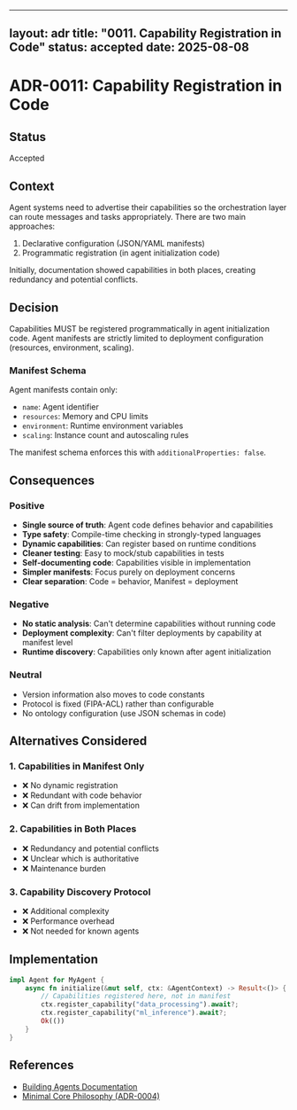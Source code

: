 ______________________________________________________________________

## layout: adr title: "0011. Capability Registration in Code" status: accepted date: 2025-08-08

# ADR-0011: Capability Registration in Code

## Status

Accepted

## Context

Agent systems need to advertise their capabilities so the orchestration layer
can route messages and tasks appropriately. There are two main approaches:

1. Declarative configuration (JSON/YAML manifests)
2. Programmatic registration (in agent initialization code)

Initially, documentation showed capabilities in both places, creating redundancy
and potential conflicts.

## Decision

Capabilities MUST be registered programmatically in agent initialization code.
Agent manifests are strictly limited to deployment configuration (resources,
environment, scaling).

### Manifest Schema

Agent manifests contain only:

- `name`: Agent identifier
- `resources`: Memory and CPU limits
- `environment`: Runtime environment variables
- `scaling`: Instance count and autoscaling rules

The manifest schema enforces this with `additionalProperties: false`.

## Consequences

### Positive

- **Single source of truth**: Agent code defines behavior and capabilities
- **Type safety**: Compile-time checking in strongly-typed languages
- **Dynamic capabilities**: Can register based on runtime conditions
- **Cleaner testing**: Easy to mock/stub capabilities in tests
- **Self-documenting code**: Capabilities visible in implementation
- **Simpler manifests**: Focus purely on deployment concerns
- **Clear separation**: Code = behavior, Manifest = deployment

### Negative

- **No static analysis**: Can't determine capabilities without running code
- **Deployment complexity**: Can't filter deployments by capability at manifest
  level
- **Runtime discovery**: Capabilities only known after agent initialization

### Neutral

- Version information also moves to code constants
- Protocol is fixed (FIPA-ACL) rather than configurable
- No ontology configuration (use JSON schemas in code)

## Alternatives Considered

### 1. Capabilities in Manifest Only

- ❌ No dynamic registration
- ❌ Redundant with code behavior
- ❌ Can drift from implementation

### 2. Capabilities in Both Places

- ❌ Redundancy and potential conflicts
- ❌ Unclear which is authoritative
- ❌ Maintenance burden

### 3. Capability Discovery Protocol

- ❌ Additional complexity
- ❌ Performance overhead
- ❌ Not needed for known agents

## Implementation

```rust
impl Agent for MyAgent {
    async fn initialize(&mut self, ctx: &AgentContext) -> Result<()> {
        // Capabilities registered here, not in manifest
        ctx.register_capability("data_processing").await?;
        ctx.register_capability("ml_inference").await?;
        Ok(())
    }
}
```

## References

- [Building Agents Documentation](../../website/docs/developer-guide/building-agents.md)
- [Minimal Core Philosophy (ADR-0004)](0004-minimal-core-philosophy.md)
